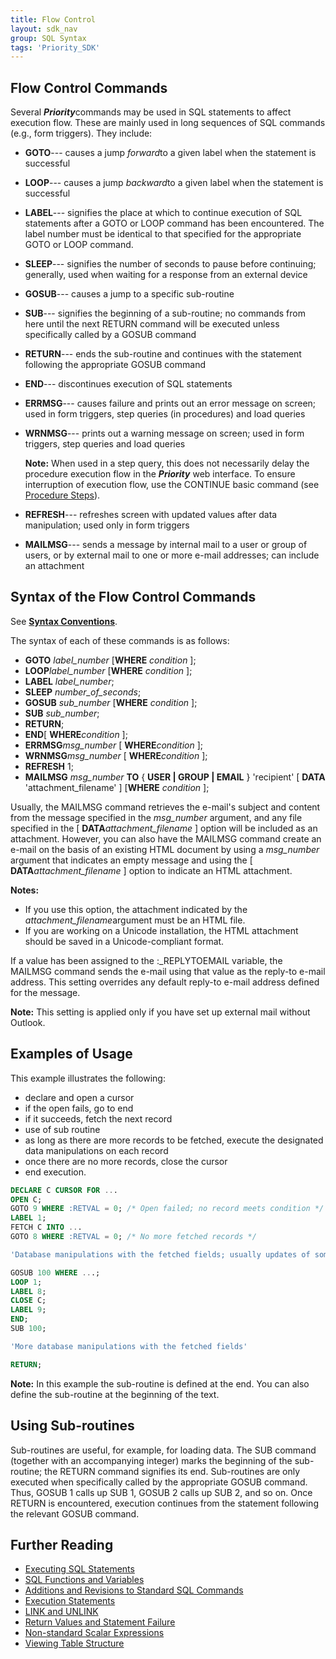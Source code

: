 ```yaml
---
title: Flow Control
layout: sdk_nav
group: SQL Syntax
tags: 'Priority_SDK'
---
```


## Flow Control Commands 

Several ***Priority***commands may be used in SQL statements to affect
execution flow. These are mainly used in long sequences of SQL commands
(e.g., form triggers). They include:

-   **GOTO**--- causes a jump *forward*to a given label when the
    statement is successful
-   **LOOP**--- causes a jump *backward*to a given label when the
    statement is successful
-   **LABEL**--- signifies the place at which to continue execution of
    SQL statements after a GOTO or LOOP command has been encountered.
    The label number must be identical to that specified for the
    appropriate GOTO or LOOP command.
-   **SLEEP**--- signifies the number of seconds to pause before
    continuing; generally, used when waiting for a response from an
    external device
-   **GOSUB**--- causes a jump to a specific sub-routine
-   **SUB**--- signifies the beginning of a sub-routine; no commands
    from here until the next RETURN command will be executed unless
    specifically called by a GOSUB command
-   **RETURN**--- ends the sub-routine and continues with the statement
    following the appropriate GOSUB command
-   **END**--- discontinues execution of SQL statements
-   **ERRMSG**--- causes failure and prints out an error message on
    screen; used in form triggers, step queries (in procedures) and load
    queries
-   **WRNMSG**--- prints out a warning message on screen; used in form
    triggers, step queries and load queries


    **Note:** When used in a step query, this does not necessarily delay the
    procedure execution flow in the ***Priority*** web interface. To ensure
    interruption of execution flow, use the CONTINUE basic command (see
    [Procedure Steps](Procedure-Steps )).

-   **REFRESH**--- refreshes screen with updated values after data
    manipulation; used only in form triggers
-   **MAILMSG**--- sends a message by internal mail to a user or group
    of users, or by external mail to one or more e-mail addresses; can
    include an attachment

## Syntax of the Flow Control Commands 

See [**Syntax Conventions**](SQL-Syntax#Syntax-Conventions" ).

The syntax of each of these commands is as follows:

-   **GOTO** *label_number* \[**WHERE** *condition* \];
-   **LOOP***label_number* \[**WHERE** *condition* \];
-   **LABEL** *label_number*;
-   **SLEEP** *number_of_seconds*;
-   **GOSUB** *sub_number* \[**WHERE** *condition* \];
-   **SUB** *sub_number*;
-   **RETURN**;
-   **END**\[ **WHERE***condition* \];
-   **ERRMSG***msg_number* \[ **WHERE***condition* \];
-   **WRNMSG***msg_number* \[ **WHERE***condition* \];
-   **REFRESH** 1;
-   **MAILMSG** *msg_number* **TO** { **USER \| GROUP \| EMAIL** }
    'recipient' [ **DATA** 'attachment_filename' ]
    [**WHERE** *condition* ];

Usually, the MAILMSG command retrieves the e-mail\'s subject and content
from the message specified in the *msg_number* argument, and any file
specified in the [ **DATA***attachment_filename* ] option will be
included as an attachment. However, you can also have the MAILMSG
command create an e-mail on the basis of an existing HTML document by
using a *msg_number* argument that indicates an empty message and using
the [ **DATA***attachment_filename* ] option to indicate an HTML
attachment.


**Notes:**

-   If you use this option, the attachment indicated by the
    *attachment_filename*argument must be an HTML file.
-   If you are working on a Unicode installation, the HTML attachment
    should be saved in a Unicode-compliant format.


If a value has been assigned to the :_REPLYTOEMAIL variable, the
MAILMSG command sends the e-mail using that value as the reply-to e-mail
address. This setting overrides any default reply-to e-mail address
defined for the message.

**Note:** This setting is applied only if you have set up external mail
without Outlook.


## Examples of Usage 

This example illustrates the following:

-   declare and open a cursor
-   if the open fails, go to end
-   if it succeeds, fetch the next record
-   use of sub routine
-   as long as there are more records to be fetched, execute the
    designated data manipulations on each record
-   once there are no more records, close the cursor
-   end execution.

```sql
DECLARE C CURSOR FOR ...
OPEN C;
GOTO 9 WHERE :RETVAL = 0; /* Open failed; no record meets condition */
LABEL 1; 
FETCH C INTO ...
GOTO 8 WHERE :RETVAL = 0; /* No more fetched records */

'Database manipulations with the fetched fields; usually updates of some sort'

GOSUB 100 WHERE ...;
LOOP 1;
LABEL 8;
CLOSE C;
LABEL 9;
END;
SUB 100;

'More database manipulations with the fetched fields'

RETURN;
```

**Note:** In this example the sub-routine is defined at the end. You can
also define the sub-routine at the beginning of the text.


## Using Sub-routines 

Sub-routines are useful, for example, for loading data. The SUB command
(together with an accompanying integer) marks the beginning of the
sub-routine; the RETURN command signifies its end. Sub-routines are only
executed when specifically called by the appropriate GOSUB command.
Thus, GOSUB 1 calls up SUB 1, GOSUB 2 calls up SUB 2, and so on. Once
RETURN is encountered, execution continues from the statement following
the relevant GOSUB command.

## Further Reading 

-   [Executing SQL Statements](Executing-SQL-Statements )
-   [SQL Functions and
    Variables](SQL-Functions-and-Variables )
-   [Additions and Revisions to Standard SQL
    Commands](Additions-and-Revisions-to-Standard-SQL-Commands )
-   [Execution Statements](Execution-Statements )
-   [LINK and UNLINK](LINK-and-UNLINK )
-   [Return Values and Statement
    Failure](Return-Values-and-Statement-Failure )
-   [Non-standard Scalar
    Expressions](Non-standard-Scalar-Expressions )
-   [Viewing Table Structure](Viewing-Table-Structure )
